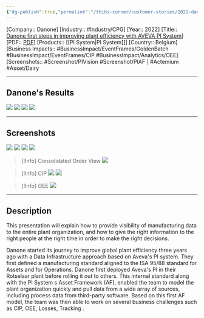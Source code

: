 ```yaml
---
{"dg-publish":true,"permalink":"/thibs-corner/customer-stories/2022-danone-danone-first-steps-in-improving-plant-efficiency-with-aveva-pi-system/","noteIcon":""}
---
```


[Company:: Danone]
[Industry:: #Industry/CPG]
[Year:: 2022]
[Title:: [Danone first steps in improving plant efficiency with AVEVA PI System](https://resources.osisoft.com/presentations/danone-first-steps-in-improving-plant-efficiency-with-aveva-pi-system/)]
[PDF:: [PDF](https://cdn.osisoft.com/osi/presentations/2022-AVEVA-Amsterdam/UC22EU-D2CP060-Danone-Peeters-First-steps-in-improving-plant-efficiency.pdf)]
[Products:: [[PI System\|PI System]]]
[Country:: Belgium]
[Business Impacts:: #BusinessImpact/EventFrames/GoldenBatch #BusinessImpact/EventFrames/CIP #BusinessImpact/Analytics/OEE]
[Screenshots:: #Screenshot/PIVision #Screenshot/PIAF ]
#Actemium   #Asset/Dairy

---
## Danone's Results
![](https://i.imgur.com/oekWyXs.png)
![](https://i.imgur.com/2VgO9SR.png)
![](https://i.imgur.com/8164fmL.png)
![](https://i.imgur.com/zEybsLg.png)



---
## Screenshots
![](https://i.imgur.com/5mmopMp.png)
![](https://i.imgur.com/3b3R2Np.png)
![](https://i.imgur.com/L9pFE9P.png)
![](https://i.imgur.com/aLlr2eE.png)

> [!Info] Consolidated Order View
![](https://i.imgur.com/mqlikj3.png)

> [!Info] CIP
![](https://i.imgur.com/sONKD2p.png)
![](https://i.imgur.com/4Liyu6z.png)

> [!Info] OEE
![](https://i.imgur.com/VdAeArJ.png)





---
## Description
This presentation will explain how to provide visibility of manufacturing data to the entire plant organization, and how to give the right information to the right people at the right time in order to make the right decisions.

Danone started its journey to improve global plant efficiency three years ago with a Data Infrastructure approach based on Aveva's PI system. They first defined a manufacturing standard aligned to the ISA 95/88 standard for Assets and for Operations. Danone first deployed Aveva's PI in their Rotselaar plant before rolling it out to others. This internal standard along with the PI System s Asset Framework (AF), enabled the team to model the plant organization quickly and pull data from a wide array of sources, including process data from third-party software. Based on this first AF model, the team was then able to work on several business challenges such as CIP, OEE, Losses, Tracking .